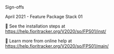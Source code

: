 Sign-offs

April 2021 - Feature Package Stack 01

🚛 See the installation steps at https://help.fioritracker.org/V2020/so/FPS01/inst/

📘 Learn more from online help at https://help.fioritracker.org/V2020/so/FPS01/main/

